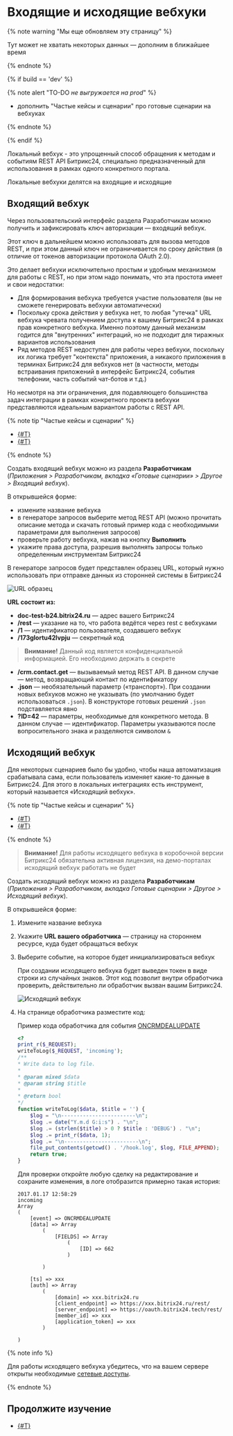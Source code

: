 # Входящие и исходящие вебхуки

{% note warning "Мы еще обновляем эту страницу" %}

Тут может не хватать некоторых данных — дополним в ближайшее время

{% endnote %}

{% if build == 'dev' %}

{% note alert "TO-DO _не выгружается на prod_" %}

- дополнить "Частые кейсы и сценарии" про готовые сценарии на вебхуках

{% endnote %}

{% endif %}

Локальный вебхук - это упрощенный способ обращения к методам и событиям REST API Битрикс24, специально предназначенный для использования в рамках одного конкретного портала.

Локальные вебхуки делятся на входящие и исходящие

## Входящий вебхук

Через пользовательский интерфейс раздела Разработчикам можно получить и зафиксировать ключ авторизации — входящий вебхук.

Этот ключ в дальнейшем можно использовать для вызова методов REST, и при этом данный ключ не ограничивается по сроку действия (в отличие от токенов авторизации протокола OAuth 2.0).

Это делает вебхуки исключительно простым и удобным механизмом для работы с REST, но при этом надо понимать, что эта простота имеет и свои недостатки:

- Для формирования вебхука требуется участие пользователя (вы не сможете генерировать вебхуки автоматически)
- Поскольку срока действия у вебхука нет, то любая "утечка" URL вебхука чревата получением доступа к вашему Битрикс24 в рамках прав конкретного вебхука. Именно поэтому данный механизм годится для "внутренних" интеграций, но не подходит для тиражных вариантов использования
- Ряд методов REST недоступен для работы через вебхуки, поскольку их логика требует "контекста" приложения, а никакого приложения в терминах Битрикс24 для вебхуков нет (в частности, методы встраивания приложений в интерфейс Битрикс24, события телефонии, часть событий чат-ботов и т.д.)

Но несмотря на эти ограничения, для подавляющего большинства задач интеграции в рамках конкретного проекта вебхуки представляются идеальным вариантом работы с REST API.

{% note tip "Частые кейсы и сценарии" %}

- [{#T}](../tutorials/crm/index.md)
- [{#T}](../tutorials/ai/add-joke-prompt.md)

{% endnote %}

Создать входящий вебхук можно из раздела **Разработчикам** (*Приложения > Разработчикам, вкладка «Готовые сценарии» > Другое > Входящий вебхук*).

В открывшейся форме:

- измените название вебхука
- в генераторе запросов выберите метод REST API (можно прочитать описание метода и скачать готовый пример кода с необходимыми параметрами для выполнения запросов)
- проверьте работу вебхука, нажав на кнопку **Выполнить**
- укажите права доступа, разрешив выполнять запросы только определенным инструментам Битрикс24

В генераторе запросов будет представлен образец URL, который нужно использовать при отправке данных из сторонней системы в Битрикс24

![URL образец](./_images/dev_url.png)

**URL состоит из:**

- **doc-test-b24.bitrix24.ru** — адрес вашего Битрикс24
- **/rest** — указание на то, что работа ведётся через rest с вебхуками
- **/1** — идентификатор пользователя, создавшего вебхук
- **/173glortu42lvpju** — секретный код

> **Внимание!** Данный код является конфиденциальной информацией. Его необходимо держать в секрете

- **/crm.contact.get** — вызываемый метод REST API. В данном случае — метод, возвращающий контакт по идентификатору
- **.json** — необязательный параметр («транспорт»). При создании новых вебхуков можно не указывать (по умолчанию будет использоваться `.json`). В конструкторе готовых решений `.json` подставляется явно
- **?ID=42** — параметры, необходимые для конкретного метода. В данном случае — идентификатор. Параметры указываются после вопросительного знака и разделяются символом `&`

## Исходящий вебхук

Для некоторых сценариев было бы удобно, чтобы наша автоматизация срабатывала сама, если пользователь изменяет какие-то данные в Битрикс24. Для этого в локальных интеграциях есть инструмент, который называется «Исходящий вебхук».

{% note tip "Частые кейсы и сценарии" %}

- [{#T}](../tutorials/crm/index.md)
- [{#T}](../tutorials/ai/add-joke-prompt.md)

{% endnote %}

> **Внимание!** Для работы исходящего вебхука в коробочной версии Битрикс24 обязательна активная лицензия, на демо-порталах исходящий вебхук работать не будет

Создать исходящий вебхук можно из раздела **Разработчикам** (*Приложения > Разработчикам, вкладка Готовые сценарии > Другое > Исходящий вебхук*).

В открывшейся форме:

1. Измените название вебхука
2. Укажите **URL вашего обработчика** — страницу на стороннем ресурсе, куда будет обращаться вебхук
3. Выберите событие, на которое будет инициализироваться вебхук

    При создании исходящего вебхука будет выведен токен в виде строки из случайных знаков. Этот код позволит внутри обработчика проверить, действительно ли обработчик вызван вашим Битрикс24.

    ![Исходящий вебхук](./_images/webhook_add.png)

4. На странице обработчика разместите код:

    Пример кода обработчика для события [ONCRMDEALUPDATE](../api-reference/crm/deals/events/on-crm-deal-update.md)

    ```php
    <?
    print_r($_REQUEST);
    writeToLog($_REQUEST, 'incoming');
    /**
    * Write data to log file.
    *
    * @param mixed $data
    * @param string $title
    *
    * @return bool
    */
    function writeToLog($data, $title = '') {
        $log = "\n------------------------\n";
        $log .= date("Y.m.d G:i:s") . "\n";
        $log .= (strlen($title) > 0 ? $title : 'DEBUG') . "\n";
        $log .= print_r($data, 1);
        $log .= "\n------------------------\n";
        file_put_contents(getcwd() . '/hook.log', $log, FILE_APPEND);
        return true;
    }
    ```

    Для проверки откройте любую сделку на редактирование и сохраните изменения, в логе отобразится примерно такая история: 

    ```plaintext
    2017.01.17 12:58:29
    incoming
    Array
    (
        [event] => ONCRMDEALUPDATE
        [data] => Array
            (
                [FIELDS] => Array
                    (
                        [ID] => 662
                    )

            )

        [ts] => ххх
        [auth] => Array
            (
                [domain] => ххх.bitrix24.ru
                [client_endpoint] => https://ххх.bitrix24.ru/rest/
                [server_endpoint] => https://oauth.bitrix24.tech/rest/
                [member_id] => ххх
                [application_token] => ххх
            )

    )
    ```

{% note info %}

Для работы исходящего вебхука убедитесь, что на вашем сервере открыты необходимые [сетевые доступы](../settings/cloud-and-on-premise/network-access.md).

{% endnote %}


## Продолжите изучение

- [{#T}](local-apps.md)